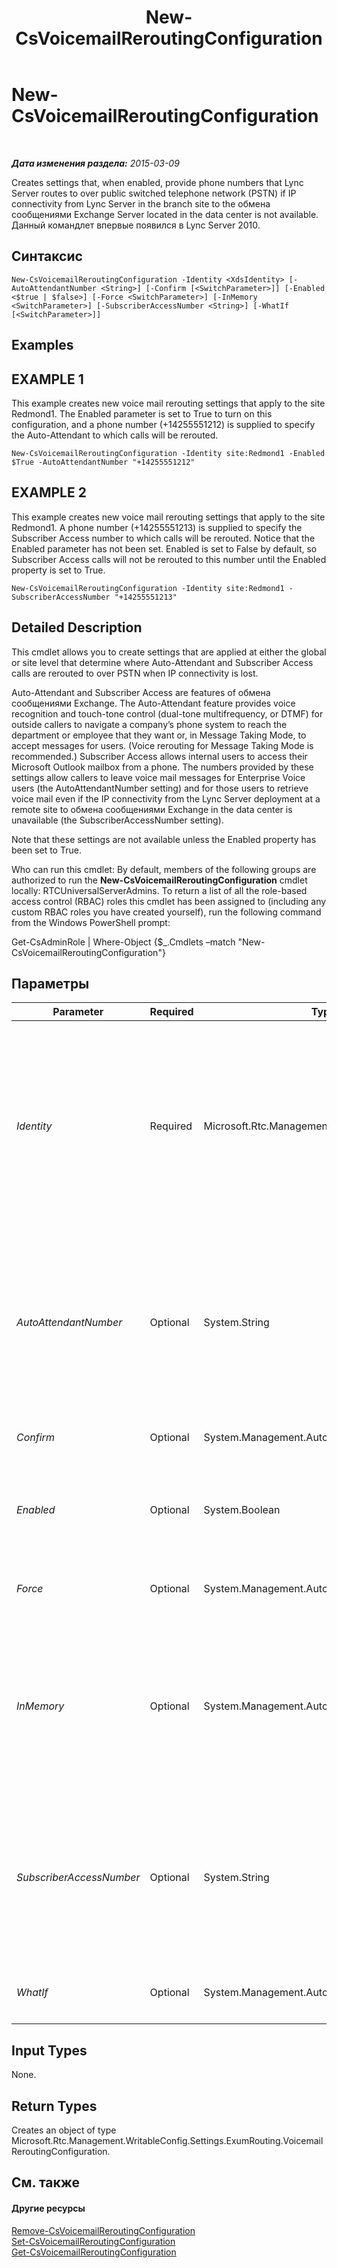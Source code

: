 ﻿---
title: New-CsVoicemailReroutingConfiguration
TOCTitle: New-CsVoicemailReroutingConfiguration
ms:assetid: 37750c6d-9b75-4dde-aa52-79210afe34c2
ms:mtpsurl: https://technet.microsoft.com/ru-ru/library/Gg425849(v=OCS.15)
ms:contentKeyID: 49309439
ms.date: 05/19/2016
mtps_version: v=OCS.15
ms.translationtype: HT
---

# New-CsVoicemailReroutingConfiguration

 

_**Дата изменения раздела:** 2015-03-09_

Creates settings that, when enabled, provide phone numbers that Lync Server routes to over public switched telephone network (PSTN) if IP connectivity from Lync Server in the branch site to the обмена сообщениями Exchange Server located in the data center is not available. Данный командлет впервые появился в Lync Server 2010.

## Синтаксис

    New-CsVoicemailReroutingConfiguration -Identity <XdsIdentity> [-AutoAttendantNumber <String>] [-Confirm [<SwitchParameter>]] [-Enabled <$true | $false>] [-Force <SwitchParameter>] [-InMemory <SwitchParameter>] [-SubscriberAccessNumber <String>] [-WhatIf [<SwitchParameter>]]

## Examples

## EXAMPLE 1

This example creates new voice mail rerouting settings that apply to the site Redmond1. The Enabled parameter is set to True to turn on this configuration, and a phone number (+14255551212) is supplied to specify the Auto-Attendant to which calls will be rerouted.

    New-CsVoicemailReroutingConfiguration -Identity site:Redmond1 -Enabled $True -AutoAttendantNumber "+14255551212"

## EXAMPLE 2

This example creates new voice mail rerouting settings that apply to the site Redmond1. A phone number (+14255551213) is supplied to specify the Subscriber Access number to which calls will be rerouted. Notice that the Enabled parameter has not been set. Enabled is set to False by default, so Subscriber Access calls will not be rerouted to this number until the Enabled property is set to True.

    New-CsVoicemailReroutingConfiguration -Identity site:Redmond1 -SubscriberAccessNumber "+14255551213"

## Detailed Description

This cmdlet allows you to create settings that are applied at either the global or site level that determine where Auto-Attendant and Subscriber Access calls are rerouted to over PSTN when IP connectivity is lost.

Auto-Attendant and Subscriber Access are features of обмена сообщениями Exchange. The Auto-Attendant feature provides voice recognition and touch-tone control (dual-tone multifrequency, or DTMF) for outside callers to navigate a company’s phone system to reach the department or employee that they want or, in Message Taking Mode, to accept messages for users. (Voice rerouting for Message Taking Mode is recommended.) Subscriber Access allows internal users to access their Microsoft Outlook mailbox from a phone. The numbers provided by these settings allow callers to leave voice mail messages for Enterprise Voice users (the AutoAttendantNumber setting) and for those users to retrieve voice mail even if the IP connectivity from the Lync Server deployment at a remote site to обмена сообщениями Exchange in the data center is unavailable (the SubscriberAccessNumber setting).

Note that these settings are not available unless the Enabled property has been set to True.

Who can run this cmdlet: By default, members of the following groups are authorized to run the **New-CsVoicemailReroutingConfiguration** cmdlet locally: RTCUniversalServerAdmins. To return a list of all the role-based access control (RBAC) roles this cmdlet has been assigned to (including any custom RBAC roles you have created yourself), run the following command from the Windows PowerShell prompt:

Get-CsAdminRole | Where-Object {$\_.Cmdlets –match "New-CsVoicemailReroutingConfiguration"}

## Параметры


<table>
<colgroup>
<col style="width: 25%" />
<col style="width: 25%" />
<col style="width: 25%" />
<col style="width: 25%" />
</colgroup>
<thead>
<tr class="header">
<th>Parameter</th>
<th>Required</th>
<th>Type</th>
<th>Description</th>
</tr>
</thead>
<tbody>
<tr class="odd">
<td><p><em>Identity</em></p></td>
<td><p>Required</p></td>
<td><p>Microsoft.Rtc.Management.Xds.XdsIdentity</p></td>
<td><p>This parameter contains a unique identifier specifying the scope at which this configuration is applied. New voice mail rerouting configurations can be created only at the site level, so the Identity would be in the format Site:&lt;site name&gt;, where &lt;site name&gt; is the name of the site to which the settings are applied. A global voice mail rerouting configuration exists by default and cannot be re-created by calling the <strong>New-CsVoicemailReroutingConfiguration</strong> cmdlet.</p></td>
</tr>
<tr class="even">
<td><p><em>AutoAttendantNumber</em></p></td>
<td><p>Optional</p></td>
<td><p>System.String</p></td>
<td><p>Phone number of the Auto-Attendant to which the voice mail deposit attempts should be re-routed.</p>
<p>The number supplied to this parameter must be a LineUri of an existing contact object.</p>
<p>Value must be a number beginning with a digit 1 through 9, optionally preceded by a plus (+), followed by any number of digits.</p></td>
</tr>
<tr class="odd">
<td><p><em>Confirm</em></p></td>
<td><p>Optional</p></td>
<td><p>System.Management.Automation.SwitchParameter</p></td>
<td><p>Запрашивает подтверждение перед выполнением команды.</p></td>
</tr>
<tr class="even">
<td><p><em>Enabled</em></p></td>
<td><p>Optional</p></td>
<td><p>System.Boolean</p></td>
<td><p>Indicates whether attempts to access voice mail should be re-routed through PSTN when IP connectivity is down.</p>
<p>Default: False</p></td>
</tr>
<tr class="odd">
<td><p><em>Force</em></p></td>
<td><p>Optional</p></td>
<td><p>System.Management.Automation.SwitchParameter</p></td>
<td><p>Suppresses any confirmation prompts that would otherwise be displayed before making changes.</p></td>
</tr>
<tr class="even">
<td><p><em>InMemory</em></p></td>
<td><p>Optional</p></td>
<td><p>System.Management.Automation.SwitchParameter</p></td>
<td><p>Создает ссылку на объект без фиксации объекта в качестве постоянного изменения. Если выходные данные этого командлета, вызванного с помощью указанного параметра, назначаются переменной, можно внести изменения в свойства ссылки на объект и затем зафиксировать эти изменения, вызвав соответствующий командлет Set-.</p></td>
</tr>
<tr class="odd">
<td><p><em>SubscriberAccessNumber</em></p></td>
<td><p>Optional</p></td>
<td><p>System.String</p></td>
<td><p>Subscriber Access number to which the voice mail retrieval attempts should be re-routed.</p>
<p>The number supplied to this parameter must be a LineUri of an existing contact object.</p>
<p>Value must be a number beginning with a digit 1 through 9, optionally preceded by a plus (+), followed by any number of digits.</p></td>
</tr>
<tr class="even">
<td><p><em>WhatIf</em></p></td>
<td><p>Optional</p></td>
<td><p>System.Management.Automation.SwitchParameter</p></td>
<td><p>Описывает, что произойдет при выполнении команды без реального выполнения команды.</p></td>
</tr>
</tbody>
</table>


## Input Types

None.

## Return Types

Creates an object of type Microsoft.Rtc.Management.WritableConfig.Settings.ExumRouting.VoicemailReroutingConfiguration.

## См. также

#### Другие ресурсы

[Remove-CsVoicemailReroutingConfiguration](remove-csvoicemailreroutingconfiguration.md)  
[Set-CsVoicemailReroutingConfiguration](set-csvoicemailreroutingconfiguration.md)  
[Get-CsVoicemailReroutingConfiguration](get-csvoicemailreroutingconfiguration.md)

